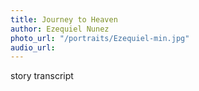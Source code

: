 ```yaml
---
title: Journey to Heaven
author: Ezequiel Nunez
photo_url: "/portraits/Ezequiel-min.jpg"
audio_url:
---
```


story transcript
